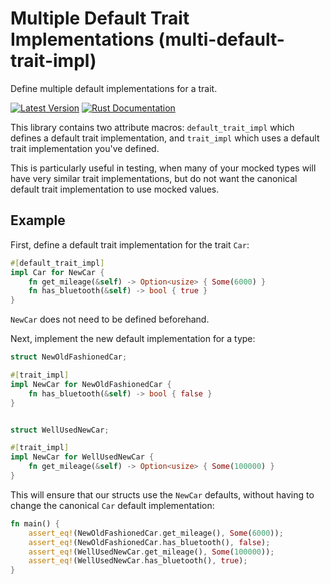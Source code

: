 # Multiple Default Trait Implementations (multi-default-trait-impl)

Define multiple default implementations for a trait.

[![Latest Version](https://img.shields.io/crates/v/multi-default-trait-impl.svg)](https://crates.io/crates/multi-default-trait-impl)
[![Rust Documentation](https://img.shields.io/badge/api-rustdoc-blue.svg)](https://docs.rs/multi-default-trait-impl)

This library contains two attribute macros: `default_trait_impl` which defines a default trait
implementation, and `trait_impl` which uses a default trait implementation you've defined.

This is particularly useful in testing, when many of your mocked types will have very similar
trait implementations, but do not want the canonical default trait implementation to use mocked
values.

## Example

First, define a default trait implementation for the trait `Car`:

```rust
#[default_trait_impl]
impl Car for NewCar {
    fn get_mileage(&self) -> Option<usize> { Some(6000) }
    fn has_bluetooth(&self) -> bool { true }
}
```

`NewCar` does not need to be defined beforehand.

Next, implement the new default implementation for a type:

```rust
struct NewOldFashionedCar;

#[trait_impl]
impl NewCar for NewOldFashionedCar {
    fn has_bluetooth(&self) -> bool { false }
}


struct WellUsedNewCar;

#[trait_impl]
impl NewCar for WellUsedNewCar {
    fn get_mileage(&self) -> Option<usize> { Some(100000) }
}
```

This will ensure that our structs use the `NewCar` defaults, without having to change the
canonical `Car` default implementation:

```rust
fn main() {
    assert_eq!(NewOldFashionedCar.get_mileage(), Some(6000));
    assert_eq!(NewOldFashionedCar.has_bluetooth(), false);
    assert_eq!(WellUsedNewCar.get_mileage(), Some(100000));
    assert_eq!(WellUsedNewCar.has_bluetooth(), true);
}
```



